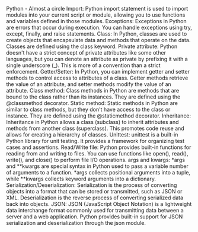 Python - Almost a circle
Import: Python import statement is used to import modules into your current script or module, allowing you to use functions and variables defined in those modules.
Exceptions: Exceptions in Python are errors that occur during execution. You can handle exceptions using try, except, finally, and raise statements.
Class: In Python, classes are used to create objects that encapsulate data and methods that operate on the data. Classes are defined using the class keyword.
Private attribute: Python doesn't have a strict concept of private attributes like some other languages, but you can denote an attribute as private by prefixing it with a single underscore (_). This is more of a convention than a strict enforcement.
Getter/Setter: In Python, you can implement getter and setter methods to control access to attributes of a class. Getter methods retrieve the value of an attribute, and setter methods modify the value of an attribute.
Class method: Class methods in Python are methods that are bound to the class rather than its instances. They are defined using the @classmethod decorator.
Static method: Static methods in Python are similar to class methods, but they don't have access to the class or instance. They are defined using the @staticmethod decorator.
Inheritance: Inheritance in Python allows a class (subclass) to inherit attributes and methods from another class (superclass). This promotes code reuse and allows for creating a hierarchy of classes.
Unittest: unittest is a built-in Python library for unit testing. It provides a framework for organizing test cases and assertions.
Read/Write file: Python provides built-in functions for reading from and writing to files. You can use functions like open(), read(), write(), and close() to perform file I/O operations.
args and kwargs: *args and **kwargs are special syntax in Python used to pass a variable number of arguments to a function. *args collects positional arguments into a tuple, while **kwargs collects keyword arguments into a dictionary.
Serialization/Deserialization: Serialization is the process of converting objects into a format that can be stored or transmitted, such as JSON or XML. Deserialization is the reverse process of converting serialized data back into objects.
JSON: JSON (JavaScript Object Notation) is a lightweight data interchange format commonly used for transmitting data between a server and a web application. Python provides built-in support for JSON serialization and deserialization through the json module.
